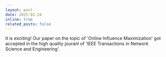 ```yaml
---
layout: post
date: 2025-02-24
inline: true
related_posts: false
---
```


It is exciting! Our paper on the topic of 'Online Influence Maximization' got accepted in the high quality jouranl of 'IEEE Transactions in Network Science and Engineering'.  
